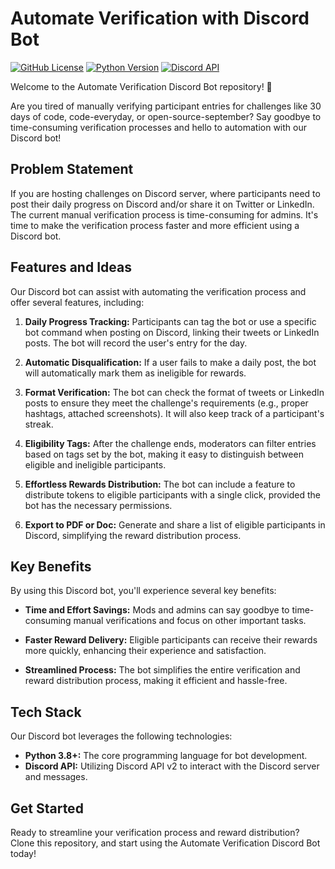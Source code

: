 # Automate Verification with Discord Bot

[![GitHub License](https://img.shields.io/github/license/your-username/your-repo)](https://github.com/your-username/your-repo/blob/main/LICENSE)
[![Python Version](https://img.shields.io/badge/python-3.8%2B-blue)](https://www.python.org/downloads/)
[![Discord API](https://img.shields.io/badge/Discord%20API-v2-green)](https://discordpy.readthedocs.io/en/stable/)

Welcome to the Automate Verification Discord Bot repository! 🤖

Are you tired of manually verifying participant entries for challenges like 30 days of code, code-everyday, or open-source-september? Say goodbye to time-consuming verification processes and hello to automation with our Discord bot!

## Problem Statement

If you are hosting challenges on Discord server, where participants need to post their daily progress on Discord and/or share it on Twitter or LinkedIn. The current manual verification process is time-consuming for admins. It's time to make the verification process faster and more efficient using a Discord bot.

## Features and Ideas

Our Discord bot can assist with automating the verification process and offer several features, including:

1. **Daily Progress Tracking:** Participants can tag the bot or use a specific bot command when posting on Discord, linking their tweets or LinkedIn posts. The bot will record the user's entry for the day.

2. **Automatic Disqualification:** If a user fails to make a daily post, the bot will automatically mark them as ineligible for rewards.

3. **Format Verification:** The bot can check the format of tweets or LinkedIn posts to ensure they meet the challenge's requirements (e.g., proper hashtags, attached screenshots). It will also keep track of a participant's streak.

4. **Eligibility Tags:** After the challenge ends, moderators can filter entries based on tags set by the bot, making it easy to distinguish between eligible and ineligible participants.

5. **Effortless Rewards Distribution:** The bot can include a feature to distribute tokens to eligible participants with a single click, provided the bot has the necessary permissions.

6. **Export to PDF or Doc:** Generate and share a list of eligible participants in Discord, simplifying the reward distribution process.

## Key Benefits

By using this Discord bot, you'll experience several key benefits:

- **Time and Effort Savings:** Mods and admins can say goodbye to time-consuming manual verifications and focus on other important tasks.

- **Faster Reward Delivery:** Eligible participants can receive their rewards more quickly, enhancing their experience and satisfaction.

- **Streamlined Process:** The bot simplifies the entire verification and reward distribution process, making it efficient and hassle-free.

## Tech Stack

Our Discord bot leverages the following technologies:

- **Python 3.8+:** The core programming language for bot development.
- **Discord API:** Utilizing Discord API v2 to interact with the Discord server and messages.

## Get Started

Ready to streamline your verification process and reward distribution? Clone this repository, and start using the Automate Verification Discord Bot today!


